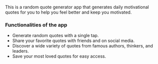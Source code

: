 
This is a random quote generator app that generates daily motivational quotes for you to help you feel better and keep you motivated.

### Functionalities of the app

- Generate random quotes with a single tap.
- Share your favorite quotes with friends and on social media.
- Discover a wide variety of quotes from famous authors, thinkers, and leaders.
- Save your most loved quotes for easy access.
